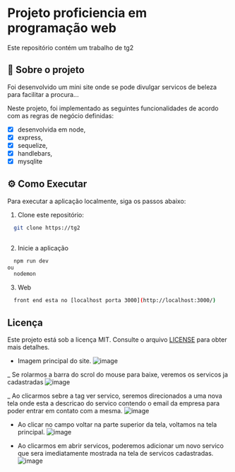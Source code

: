 # Projeto proficiencia em programação web

Este repositório contém um trabalho de tg2

## 📖 Sobre o projeto

Foi desenvolvido um mini site onde se pode divulgar servicos de beleza para facilitar a procura...

Neste projeto, foi implementado as seguintes funcionalidades de acordo com as regras de negócio definidas:

- [x] desenvolvida em node, 
- [x] express, 
- [x] sequelize, 
- [x] handlebars,
- [x] mysqlite

## ⚙️ Como Executar

Para executar a aplicação localmente, siga os passos abaixo:

1. Clone este repositório:

```bash
  git clone https://tg2
  
```
2. Inicie a aplicação

```bash
  npm run dev
ou
  nodemon
```
3. Web

```bash
  front end esta no [localhost porta 3000](http://localhost:3000/)
```

## Licença
Este projeto está sob a licença MIT. Consulte o arquivo [LICENSE](./LICENSE) para obter mais detalhes.

- Imagem principal do site.
![image](https:tg2)

_ Se rolarmos a barra do scrol do mouse para baixe, veremos os servicos ja cadastradas
![image](https:/tg2)

_ Ao clicarmos sebre a tag ver servico, seremos direcionados a uma nova tela onde esta a descricao do servico contendo o email da empresa para poder entrar em contato com a mesma.
![image](https:tg2c)

- Ao clicar no campo voltar na parte superior da tela, voltamos na tela principal.
![image](https:tg2c)

- Ao clicarmos em abrir servicos, poderemos adicionar um novo servico que sera imediatamente mostrada na tela de servicos cadastradas.
![image](https://tg2c)



